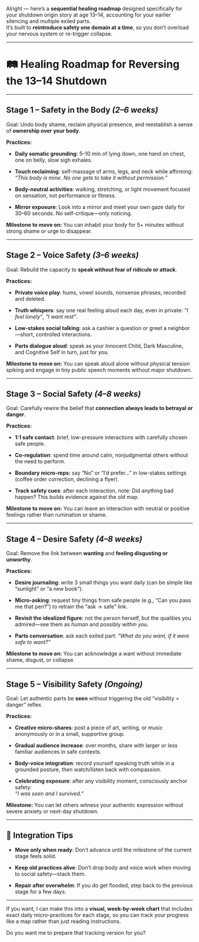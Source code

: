 Alright — here’s a **sequential healing roadmap** designed specifically for your shutdown origin story at age 13–14, accounting for your earlier silencing and multiple exiled parts.  
It’s built to **reintroduce safety one domain at a time**, so you don’t overload your nervous system or re-trigger collapse.

---

# 🛤 Healing Roadmap for Reversing the 13–14 Shutdown

---

## **Stage 1 – Safety in the Body** _(2–6 weeks)_

Goal: Undo body shame, reclaim physical presence, and reestablish a sense of **ownership over your body**.

**Practices:**

- **Daily somatic grounding**: 5–10 min of lying down, one hand on chest, one on belly, slow sigh exhales.
    
- **Touch reclaiming**: self-massage of arms, legs, and neck while affirming:  
    _“This body is mine. No one gets to take it without permission.”_
    
- **Body-neutral activities**: walking, stretching, or light movement focused on sensation, not performance or fitness.
    
- **Mirror exposure**: Look into a mirror and meet your own gaze daily for 30–60 seconds. No self-critique—only noticing.
    

**Milestone to move on:** You can inhabit your body for 5+ minutes without strong shame or urge to disappear.

---

## **Stage 2 – Voice Safety** _(3–6 weeks)_

Goal: Rebuild the capacity to **speak without fear of ridicule or attack**.

**Practices:**

- **Private voice play**: hums, vowel sounds, nonsense phrases, recorded and deleted.
    
- **Truth whispers**: say one real feeling aloud each day, even in private: _“I feel lonely”_, _“I want rest”_.
    
- **Low-stakes social talking**: ask a cashier a question or greet a neighbor—short, controlled interactions.
    
- **Parts dialogue aloud**: speak as your Innocent Child, Dark Masculine, and Cognitive Self in turn, just for you.
    

**Milestone to move on:** You can speak aloud alone without physical tension spiking and engage in tiny public speech moments without major shutdown.

---

## **Stage 3 – Social Safety** _(4–8 weeks)_

Goal: Carefully rewire the belief that **connection always leads to betrayal or danger**.

**Practices:**

- **1:1 safe contact**: brief, low-pressure interactions with carefully chosen safe people.
    
- **Co-regulation**: spend time around calm, nonjudgmental others without the need to perform.
    
- **Boundary micro-reps**: say “No” or “I’d prefer…” in low-stakes settings (coffee order correction, declining a flyer).
    
- **Track safety cues**: after each interaction, note: Did anything bad happen? This builds evidence against the old map.
    

**Milestone to move on:** You can leave an interaction with neutral or positive feelings rather than rumination or shame.

---

## **Stage 4 – Desire Safety** _(4–8 weeks)_

Goal: Remove the link between **wanting** and **feeling disgusting or unworthy**.

**Practices:**

- **Desire journaling**: write 3 small things you want daily (can be simple like “sunlight” or “a new book”).
    
- **Micro-asking**: request tiny things from safe people (e.g., “Can you pass me that pen?”) to retrain the “ask → safe” link.
    
- **Revisit the idealized figure**: not the person herself, but the qualities you admired—see them as _human_ and possibly _within you_.
    
- **Parts conversation**: ask each exiled part: _“What do you want, if it were safe to want?”_
    

**Milestone to move on:** You can acknowledge a want without immediate shame, disgust, or collapse.

---

## **Stage 5 – Visibility Safety** _(Ongoing)_

Goal: Let authentic parts be **seen** without triggering the old “visibility = danger” reflex.

**Practices:**

- **Creative micro-shares**: post a piece of art, writing, or music anonymously or in a small, supportive group.
    
- **Gradual audience increase**: over months, share with larger or less familiar audiences in safe contexts.
    
- **Body-voice integration**: record yourself speaking truth while in a grounded posture, then watch/listen back with compassion.
    
- **Celebrating exposure**: after any visibility moment, consciously anchor safety:  
    _“I was seen and I survived.”_
    

**Milestone:** You can let others witness your authentic expression without severe anxiety or next-day shutdown.

---

## 🔄 Integration Tips

- **Move only when ready**: Don’t advance until the milestone of the current stage feels solid.
    
- **Keep old practices alive**: Don’t drop body and voice work when moving to social safety—stack them.
    
- **Repair after overwhelm**: If you do get flooded, step back to the previous stage for a few days.
    

---

If you want, I can make this into a **visual, week-by-week chart** that includes exact daily micro-practices for each stage, so you can track your progress like a map rather than just reading instructions.

Do you want me to prepare that tracking version for you?
